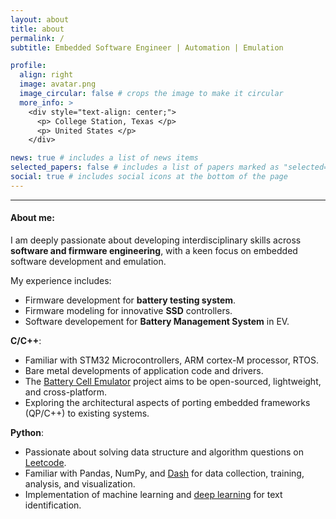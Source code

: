 ```yaml
---
layout: about
title: about
permalink: /
subtitle: Embedded Software Engineer | Automation | Emulation

profile:
  align: right
  image: avatar.png
  image_circular: false # crops the image to make it circular
  more_info: >
    <div style="text-align: center;">
      <p> College Station, Texas </p>
      <p> United States </p>
    </div>

news: true # includes a list of news items
selected_papers: false # includes a list of papers marked as "selected={true}"
social: true # includes social icons at the bottom of the page
---
```


---

#### About me:

I am deeply passionate about developing interdisciplinary skills across **software and firmware engineering**, with a keen focus on embedded software development and emulation.

My experience includes:
- Firmware development for **battery testing system**.
- Firmware modeling for innovative **SSD** controllers.
- Software developement for **Battery Management System** in EV.

**C/C++**:
- Familiar with STM32 Microcontrollers, ARM cortex-M processor, RTOS.
- Bare metal developments of application code and drivers.
- The [Battery Cell Emulator](https://github.com/CPengH/CellEmulator_PureSW) project aims to be open-sourced, lightweight, and cross-platform.
- Exploring the architectural aspects of porting embedded frameworks (QP/C++) to existing systems.

**Python**:
- Passionate about solving data structure and algorithm questions on [Leetcode](https://leetcode.com/u/CPeng818/).
- Familiar with Pandas, NumPy, and [Dash](./assets/img/DashExample.png) for data collection, training, analysis, and visualization.
- Implementation of machine learning and [deep learning](https://cpengh.github.io/TAMU_CSCE676_FinalProject/) for text identification.

<!-- As a co-founder of the startup BuggiPro, I designed an automated production line that drastically reduced the cost of incubating beneficial insects. -->
